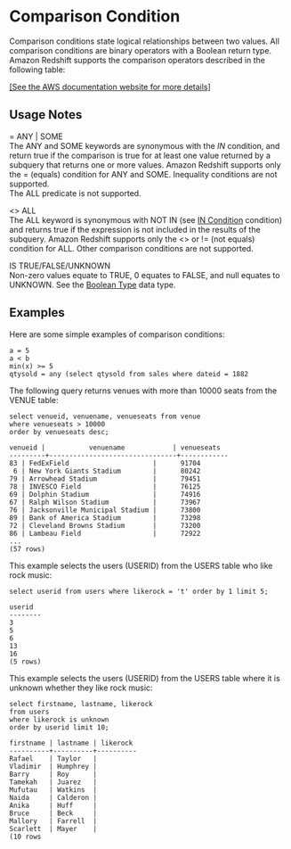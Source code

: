 # Comparison Condition<a name="r_comparison_condition"></a>

Comparison conditions state logical relationships between two values\. All comparison conditions are binary operators with a Boolean return type\. Amazon Redshift supports the comparison operators described in the following table:

[\[See the AWS documentation website for more details\]](http://docs.aws.amazon.com/redshift/latest/dg/r_comparison_condition.html)

## Usage Notes<a name="r_comparison_condition_usage_notes"></a>

= ANY | SOME   
The ANY and SOME keywords are synonymous with the *IN* condition, and return true if the comparison is true for at least one value returned by a subquery that returns one or more values\. Amazon Redshift supports only the = \(equals\) condition for ANY and SOME\. Inequality conditions are not supported\.  
The ALL predicate is not supported\.

<> ALL  
The ALL keyword is synonymous with NOT IN \(see [IN Condition](r_in_condition.md) condition\) and returns true if the expression is not included in the results of the subquery\. Amazon Redshift supports only the <> or \!= \(not equals\) condition for ALL\. Other comparison conditions are not supported\.

IS TRUE/FALSE/UNKNOWN  
Non\-zero values equate to TRUE, 0 equates to FALSE, and null equates to UNKNOWN\. See the [Boolean Type](r_Boolean_type.md) data type\.

## Examples<a name="r_comparison_condition-examples"></a>

Here are some simple examples of comparison conditions: 

```
a = 5
a < b
min(x) >= 5
qtysold = any (select qtysold from sales where dateid = 1882
```

The following query returns venues with more than 10000 seats from the VENUE table: 

```
select venueid, venuename, venueseats from venue
where venueseats > 10000
order by venueseats desc;

venueid |           venuename            | venueseats
---------+--------------------------------+------------
83 | FedExField                     |      91704
 6 | New York Giants Stadium        |      80242
79 | Arrowhead Stadium              |      79451
78 | INVESCO Field                  |      76125
69 | Dolphin Stadium                |      74916
67 | Ralph Wilson Stadium           |      73967
76 | Jacksonville Municipal Stadium |      73800
89 | Bank of America Stadium        |      73298
72 | Cleveland Browns Stadium       |      73200
86 | Lambeau Field                  |      72922
...
(57 rows)
```

This example selects the users \(USERID\) from the USERS table who like rock music:

```
select userid from users where likerock = 't' order by 1 limit 5;

userid
--------
3
5
6
13
16
(5 rows)
```

This example selects the users \(USERID\) from the USERS table where it is unknown whether they like rock music:

```
select firstname, lastname, likerock
from users
where likerock is unknown
order by userid limit 10;

firstname | lastname | likerock
----------+----------+----------
Rafael    | Taylor   |
Vladimir  | Humphrey |
Barry     | Roy      |
Tamekah   | Juarez   |
Mufutau   | Watkins  |
Naida     | Calderon |
Anika     | Huff     |
Bruce     | Beck     |
Mallory   | Farrell  |
Scarlett  | Mayer    |
(10 rows
```